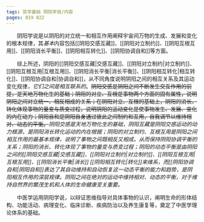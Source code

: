 ```yaml
---
tags: 哲学基础 阴阳学说/内容
pages: 019 022
---
```

&emsp;&emsp;阴阳学说是以阴阳的对立统一和相互作用阐释宇宙间万物的生成、发展和变化的根本规律，其<dfn>基本</dfn>内容包括[[阴阳交感互藏]]、[[阴阳对立制约]]、[[阴阳互根互用]]、[[阴阳消长平衡]]、[[阴阳相互转化]]、[[阴阳协调自和]]等方面。

&emsp;&emsp;综上所述，阴阳的[[阴阳交感互藏|交感互藏]]、[[阴阳对立制约|对立制约]]、[[阴阳互根互用|互根互用]]、[[阴阳消长平衡|消长平衡]]、[[阴阳相互转化|相互转化]]、[[阴阳协调自和|协调自和]]，从不同角度说明阴阳之间的相互关系及其运动变化规律<dfn>，它们之间是相互联系的</dfn>。~~阴阳交感是阴阳之间不断发生交互作用的前提，是天地万物化生的基础；阴阳的对立、互根是事物两个方面的固有属性，说明阴阳之间对立统一、相反相成的关系；在阴阳对立、互根的基础上，阴阳的消长、转化体现事物的量变与质变过程，说明阴阳的运动变化是使事物发生、发展、变化的内在动力；阴阳自和是阴阳自身通过彼此之间制约和互用，自我调节以维持相对、动态的平衡。~~<dfn>阴阳交感是天地万物化生的基础，阴阳互藏是阴阳交感运动的动力根源，是阴阳消长转化运动的内在根据；阴阳的对立制约、互根互用是阴阳之间相互作用的最基本规律，说明了事物之间既相反又相成，从而保持阴阳协调平衡的关系；阴阳的消长、转化体现了事物的量变与质变过程；阴阳的动态平衡是由阴阳之间的[[阴阳交感互藏|交感互藏]]、[[阴阳对立制约|对立制约]]、[[阴阳互根互用|互根互用]]、[[阴阳消长平衡|消长]] [[阴阳相互转化|转化]]来维系，而[[阴阳协调自和|阴阳自和]]表达了其自动维持和自动恢复这一动态平衡的能力和趋势，是阴阳相互作用的深层规律。阴阳之间在绝对的运动中维持相对、动态的平衡，对于维持自然界的繁茂生机和人体的生命健康至关重要。</dfn>

&emsp;&emsp;中医学运用阴阳学说，以辩证思维指导对具体事物的认识，阐明生命的形体结构、功能活动、病理变化、临床诊断、疾病防治以及养生康复等，奠定了中医学理论体系的基础。
